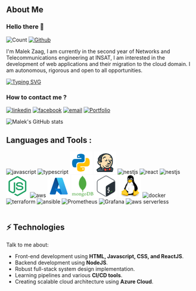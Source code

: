 ## About Me

### Hello there 👋

![Count](https://visitor-badge.laobi.icu/badge?page_id=Malek-Zaag.Malek-Zaag) [![Github](https://img.shields.io/github/followers/Malek-Zaag?label=Follow&style=social)](https://github.com/Malek-Zaag)


I'm Malek Zaag, I am currently in the second year of Networks and Telecommunications engineering at INSAT, I am interested in the development of web applications and their migration to the cloud domain. I am autonomous, rigorous and open to all opportunities.

[![Typing SVG](https://readme-typing-svg.demolab.com/?lines=Cloud+and+DevOps+student;Network+Engineer;CyberSecurity+Enthusiast)](https://git.io/typing-svg)

### How to contact me ?

[<img src='https://user-images.githubusercontent.com/59792971/164092560-819298ce-c9ba-4438-a368-bd1bcd6e7389.png' alt='linkedin' height='50'>](https://www.linkedin.com/in/malekzaag/) [<img src='https://user-images.githubusercontent.com/59792971/164092047-ea3ce66e-7068-4d46-b3ea-fbac1c0cb5fd.png' alt='facebook' height='50'>](https://www.facebook.com/zaag.malek.1/) [<img src='https://user-images.githubusercontent.com/59792971/164092165-318b4325-304b-4b3e-8143-eb8906976e4d.png' alt='email' height='53'>](mailto:zaag.malek1@gmail.com) [<img src='https://user-images.githubusercontent.com/59792971/164092695-39033b7c-6d7a-4519-b8d5-3a4cd59ee1bc.png' alt='Portfolio' height='47'>](https://malek-zaag.netlify.app/)

![Malek's GitHub stats](https://github-readme-stats.vercel.app/api?username=Malek-Zaag&count_private=true&theme=dark)


## Languages and Tools :

<p align="left">
<img width="60" height="60" alt="javascript" src="https://www.svgrepo.com/show/349419/javascript.svg" />
<img width="60" height="60" alt="typescript" src="https://www.svgrepo.com/show/349540/typescript.svg" />
<img width="60" height="60" alt="python" src="./icons/icons8-python.svg">
<img width="60" height="60" alt="jenkins" src="./icons/icons8-jenkins.svg" />
<img src="https://upload.wikimedia.org/wikipedia/commons/thumb/3/39/Kubernetes_logo_without_workmark.svg/1200px-Kubernetes_logo_without_workmark.svg.png" alt="nestjs" width="60" height="60"/>
<img width="60" height="60" alt="react" src="https://www.svgrepo.com/show/452092/react.svg" />
<img width="60" height="60" alt="nestjs" src="https://www.svgrepo.com/show/354107/nestjs.svg" />
<img width="60" height="60" alt="nodejs" src="./icons/node-original.svg" />
<img width="60" height="60" alt="aws" src="https://www.vectorlogo.zone/logos/amazon_aws/amazon_aws-icon.svg" /> 
<img width="60" height="60" alt="azure" src="./icons/icons8-azure.svg" />
<img width="60" height="60" alt="mongodb" src="./icons/mongodb-plain-wordmark.svg" />
<img width="60" height="60" alt="bash" src="./icons/bash-original.svg" />
<img width="60" height="60" alt="linux" src="./icons/linux-original.svg" />
<img width="60" height="60" alt="docker" src="https://www.svgrepo.com/show/331370/docker.svg" />
<img src="https://www.vectorlogo.zone/logos/terraformio/terraformio-icon.svg" alt="terraform" width="60" height="60"/>
<img src="https://www.vectorlogo.zone/logos/ansible/ansible-icon.svg" alt="ansible" width="60" height="60">
<img src="https://www.vectorlogo.zone/logos/prometheusio/prometheusio-icon.svg" alt="Prometheus" width="60" height="60">
<img src="https://www.vectorlogo.zone/logos/grafana/grafana-icon.svg" alt="Grafana" width="60" height="60">
<img width="60" height="60" alt="aws serverless" src="https://www.vectorlogo.zone/logos/amazon_awslambda/amazon_awslambda-icon.svg" />
<br />
<br />

## ⚡ Technologies

Talk to me about:

- Front-end development using **HTML, Javascript, CSS, and ReactJS**.
- Backend development using **NodeJS**.
- Robust full-stack system design implementation.
- Learning pipelines and various **CI/CD tools**.
- Creating scalable cloud architecture using **Azure Cloud**.
